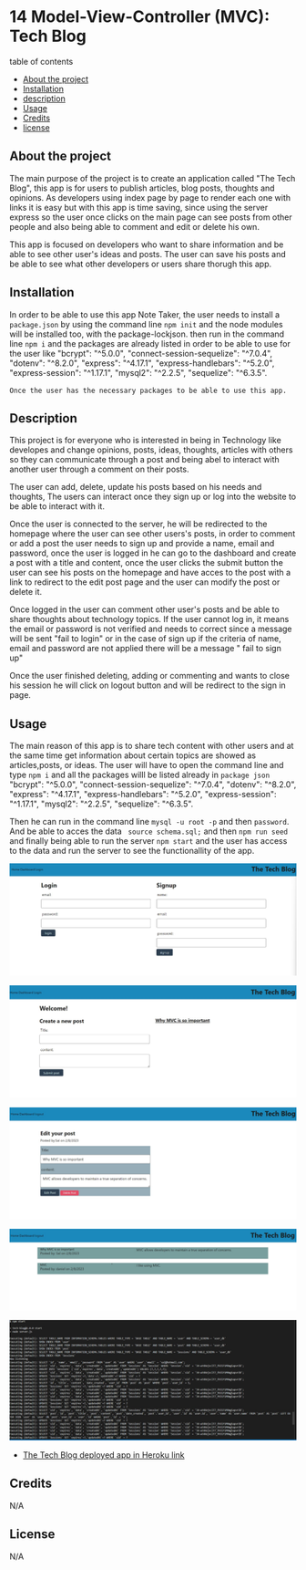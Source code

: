 # 14 Model-View-Controller (MVC): Tech Blog

table of contents
  - [About the project](#abouttheproject)
  - [Installation](#installation)
  - [description](#description)
  - [Usage](#usage)
  - [Credits](#credits)
  - [license](#license)

## About the project ##

The main purpose of the project is to create an application called "The Tech  Blog", this app is for users to publish articles, blog posts, thoughts and opinions. As developers using index page by page to render each one with links it is easy but with this app is time saving, since using the server express so the user once clicks on the main page can see posts from other people and also being able to comment and edit or delete his own.

This app is focused on developers who want to share information and be able to see other user's ideas and posts. The user can save his posts and be able to see what other developers or users share thorugh this app.


## Installation ##
In order to be able to use this app Note Taker, the user needs to install a `package.json` by using the command line `npm init` and the node modules will be installed too, with the package-lockjson. then run in the command line `npm i` and the packages are already listed in order to be able to use for the user like 
"bcrypt": "^5.0.0",
    "connect-session-sequelize": "^7.0.4",
    "dotenv": "^8.2.0",
    "express": "^4.17.1",
    "express-handlebars": "^5.2.0",
    "express-session": "^1.17.1",
    "mysql2": "^2.2.5",
    "sequelize": "^6.3.5".

    Once the user has the necessary packages to be able to use this app. 
   

## Description

This project is for everyone who is interested in being in Technology like developes and change opinions, posts, ideas, thoughts, articles with others so they can communicate through a post and being abel to interact with another user through a comment on their posts.

The user can add, delete, update his posts based on his needs and thoughts, The users can interact  once they sign up or log into the website to be able to interact with it. 

Once the user is connected to the server, he will be redirected to the homepage where the user can see other users's posts, in order to comment or add a post the user needs to sign up and provide a name, email and password, once the user is logged in he can go to the dashboard and create a post with a title and content, once the user clicks the submit button the user can see his posts on the homepage and have acces to the post with a link to redirect to the edit post page and the user can modify the post or delete it.

Once logged in the user can comment other user's posts and be able to share thoughts about technology topics.
If the user cannot log in, it means the email or password is not verified and needs to correct since a message will be sent "fail to login" or in the case of sign up if the criteria of name, email and password are not applied there will be a message " fail to sign up"
 
Once the user finished deleting, adding or commenting and wants to close his session he will click on logout button and will be redirect to the sign in page.


## Usage ##

The main reason of this app is to share tech content with other users and at the same time get information about certain topics are showed as articles,posts, or ideas. 
The user will have to open the command line and type `npm i` and all the packages willl be listed already in `package json`
"bcrypt": "^5.0.0",
    "connect-session-sequelize": "^7.0.4",
    "dotenv": "^8.2.0",
    "express": "^4.17.1",
    "express-handlebars": "^5.2.0",
    "express-session": "^1.17.1",
    "mysql2": "^2.2.5",
    "sequelize": "^6.3.5".
     
   Then he can run in the command line `mysql -u root -p` and then `password`. And be able to acces the data ` source schema.sql;` and then `npm run seed` and finally being able to run the server `npm start` and the user has access to the data and run the server to see the functionallity of the app.


![Sample of login or signup page ](./imgs-readme/login-signup.jpg)

![screenshot dashboard](./imgs-readme/dashboard.jpg)

![Sample of edit-post ](./imgs-readme/edit-post.jpg)

![Sample of homepage ](./imgs-readme/homepage.jpg)

![Sample of the command line ](./imgs-readme/command-line.jpg)

- [The Tech Blog deployed app in Heroku link](/)

## Credits 

N/A

## License 
N/A 